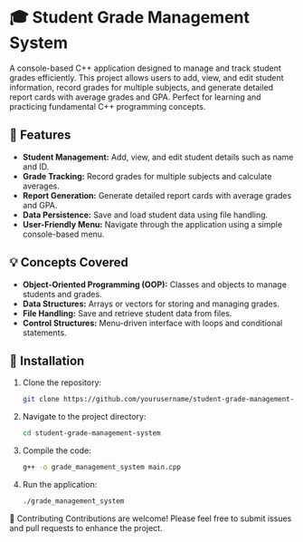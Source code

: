 # 🎓 Student Grade Management System

A console-based C++ application designed to manage and track student grades efficiently. This project allows users to add, view, and edit student information, record grades for multiple subjects, and generate detailed report cards with average grades and GPA. Perfect for learning and practicing fundamental C++ programming concepts.

## 🚀 Features

- **Student Management:** Add, view, and edit student details such as name and ID.
- **Grade Tracking:** Record grades for multiple subjects and calculate averages.
- **Report Generation:** Generate detailed report cards with average grades and GPA.
- **Data Persistence:** Save and load student data using file handling.
- **User-Friendly Menu:** Navigate through the application using a simple console-based menu.

## 💡 Concepts Covered

- **Object-Oriented Programming (OOP):** Classes and objects to manage students and grades.
- **Data Structures:** Arrays or vectors for storing and managing grades.
- **File Handling:** Save and retrieve student data from files.
- **Control Structures:** Menu-driven interface with loops and conditional statements.

## 🔧 Installation

1. Clone the repository:
   ```bash
   git clone https://github.com/yourusername/student-grade-management-system.git
2. Navigate to the project directory:
   ```bash
   cd student-grade-management-system
3. Compile the code:
   ```bash
   g++ -o grade_management_system main.cpp
4. Run the application:
   ```bash
   ./grade_management_system
   
🤝 Contributing
Contributions are welcome! Please feel free to submit issues and pull requests to enhance the project.
